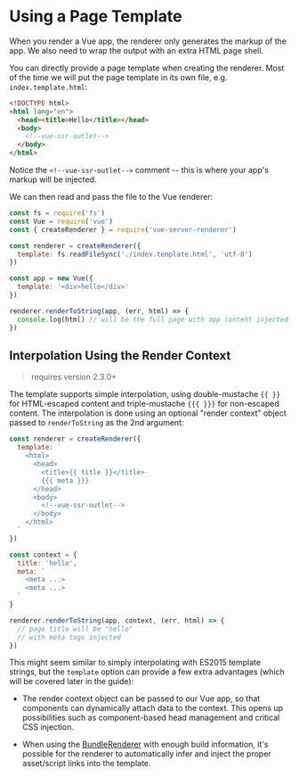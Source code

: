 # Using a Page Template

When you render a Vue app, the renderer only generates the markup of the app. We also need to wrap the output with an extra HTML page shell.

You can directly provide a page template when creating the renderer. Most of the time we will put the page template in its own file, e.g. `index.template.html`:

``` html
<!DOCTYPE html>
<html lang="en">
  <head><title>Hello</title></head>
  <body>
    <!--vue-ssr-outlet-->
  </body>
</html>
```

Notice the `<!--vue-ssr-outlet-->` comment -- this is where your app's markup will be injected.

We can then read and pass the file to the Vue renderer:

``` js
const fs = require('fs')
const Vue = require('vue')
const { createRenderer } = require('vue-server-renderer')

const renderer = createRenderer({
  template: fs.readFileSync('./index.template.html', 'utf-8')
})

const app = new Vue({
  template: '<div>hello</div>'
})

renderer.renderToString(app, (err, html) => {
  console.log(html) // will be the full page with app content injected.
})
```

## Interpolation Using the Render Context

> requires version 2.3.0+

The template supports simple interpolation, using double-mustache `{{ }}` for HTML-escaped content and triple-mustache `{{{ }}}` for non-escaped content. The interpolation is done using an optional "render context" object passed to `renderToString` as the 2nd argument:

``` js
const renderer = createRenderer({
  template: `
    <html>
      <head>
        <title>{{ title }}</title>
        {{{ meta }}}
      </head>
      <body>
        <!--vue-ssr-outlet-->
      </body>
    </html>
  `
})

const context = {
  title: 'hello',
  meta: `
    <meta ...>
    <meta ...>
  `
}

renderer.renderToString(app, context, (err, html) => {
  // page title will be "hello"
  // with meta tags injected
})
```

This might seem similar to simply interpolating with ES2015 template strings, but the `template` option can provide a few extra advantages (which will be covered later in the guide):

- The render context object can be passed to our Vue app, so that components can dynamically attach data to the context. This opens up possibilities such as component-based head management and critical CSS injection.

- When using the [BundleRenderer](./bundle-renderer.md) with enough build information, it's possible for the renderer to automatically infer and inject the proper asset/script links into the template.
